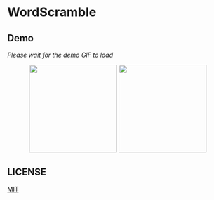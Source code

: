 # WordScramble

## Demo

*Please wait for the demo GIF to load*

<p align="center">
  <img src="GIF/demo-light.gif" width="200">
  <img src="GIF/demo-dark.gif" width="200">
</p>

## LICENSE

[MIT](LICENSE)

